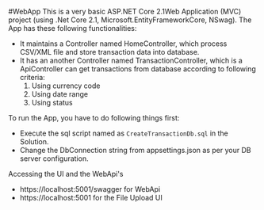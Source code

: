 ﻿#WebApp
This is a very basic ASP.NET Core 2.1Web Application (MVC) project (using .Net Core 2.1, Microsoft.EntityFrameworkCore, NSwag).
The App has these following functionalities:
* It maintains a Controller named HomeController, which process CSV/XML file and store transaction data into database.
* It has an another Controller named TransactionController, which is a ApiController can get transactions from database according to following criteria:
	1. Using currency code
	2. Using date range
	3. Using status

To run the App, you have to do following things first:
* Execute the sql script named as `CreateTransactionDb.sql` in the Solution.
* Change the DbConnection string from appsettings.json as per your DB server configuration.

Accessing the UI and the WebApi's
* https://localhost:5001/swagger for WebApi
* https://localhost:5001 for the File Upload UI